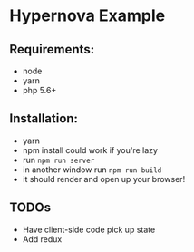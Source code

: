# Hypernova Example

## Requirements:
- node
- yarn
- php 5.6+

## Installation:
- yarn
- npm install could work if you're lazy
- run ```npm run server```
- in another window run ```npm run build```
- it should render and open up your browser!

## TODOs
- Have client-side code pick up state
- Add redux
